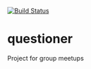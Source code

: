 [![Build Status](https://travis-ci.org/demola007/questioner.svg?branch=feature%2Freadme)](https://travis-ci.org/demola007/questioner)

# questioner
Project for group meetups
